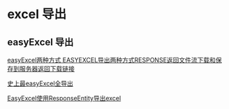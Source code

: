 # excel 导出


## easyExcel 导出

[easyExcel两种方式 EASYEXCEL导出两种方式RESPONSE返回文件流下载和保存到服务器返回下载链接](https://www.cnblogs.com/pzw23/p/14791080.html)

[史上最easyExcel全导出](https://blog.csdn.net/qq_32258777/article/details/89031479)

[EasyExcel使用ResponseEntity导出excel](https://blog.csdn.net/yuanwxcsdn/article/details/107287714)